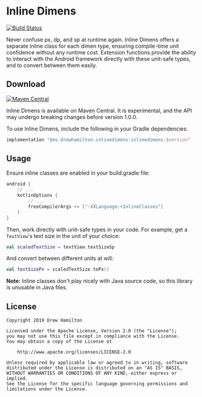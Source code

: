 # Inline Dimens
[![Build Status](https://travis-ci.org/drewhamilton/InlineDimens.svg?branch=master)](https://travis-ci.org/drewhamilton/InlineDimens)

Never confuse px, dp, and sp at runtime again. Inline Dimens offers a separate inline class for each dimen type,
ensuring compile-time unit confidence without any runtime cost. Extension functions provide the ability to interact with
the Android framework directly with these unit-safe types, and to convert between them easily.

## Download

[![Maven Central](https://maven-badges.herokuapp.com/maven-central/dev.drewhamilton.inlinedimens/inlinedimens/badge.svg)](https://maven-badges.herokuapp.com/maven-central/dev.drewhamilton.inlinedimens/inlinedimens)

Inline Dimens is available on Maven Central. It is experimental, and the API may undergo breaking changes before version
1.0.0.

To use Inline Dimens, include the following in your Gradle dependencies:
```groovy
implementation "dev.drewhamilton.inlinedimens:inlinedimens:$version"
```

## Usage

Ensure inline classes are enabled in your build.gradle file:
```groovy
android {
    // ...
    kotlinOptions {
        // ...
        freeCompilerArgs += ["-XXLanguage:+InlineClasses"]
    }
}
```

Then, work directly with unit-safe types in your code. For example, get a `TextView`'s text size in the unit of your
choice:
```kotlin
val scaledTextSize = textView.textSizeSp
```

And convert between different units at will:
```kotlin
val textSizePx = scaledTextSize.toPx()
```

**Note:** Inline classes don't play nicely with Java source code, so this library is unusable in Java files.

## License
```
Copyright 2019 Drew Hamilton

Licensed under the Apache License, Version 2.0 (the "License");
you may not use this file except in compliance with the License.
You may obtain a copy of the License at

    http://www.apache.org/licenses/LICENSE-2.0

Unless required by applicable law or agreed to in writing, software
distributed under the License is distributed on an "AS IS" BASIS,
WITHOUT WARRANTIES OR CONDITIONS OF ANY KIND, either express or implied.
See the License for the specific language governing permissions and
limitations under the License.
```
